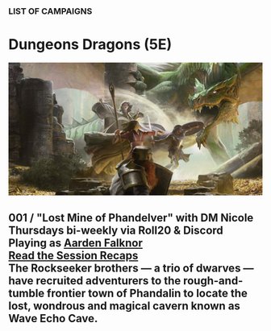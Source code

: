 ### LIST OF CAMPAIGNS

# Dungeons <i class="fab fa-d-and-d"></i> Dragons (5E)

![Image](/dnd-5e-phandelver-carousel.png)

<a name="001"></a>
001 / **"Lost Mine of Phandelver" with DM Nicole**
<br />Thursdays bi-weekly via Roll20 & Discord
<br />Playing as [Aarden Falknor](/character)
<br /><i class="fas fa-book-open"></i> [Read the Session Recaps](/campaign/2021-lmop-with-dm-nicole)
<br />The Rockseeker brothers — a trio of dwarves — have recruited adventurers to the rough-and-tumble frontier town of Phandalin to locate the lost, wondrous and magical cavern known as Wave Echo Cave.
---
